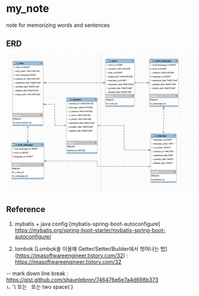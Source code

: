 # my_note
note for memorizing words and sentences

## ERD 
![my_note_erd_200621](https://github.com/lucy74310/my_note/blob/master/document/my_note_erd_200621.png)


## Reference
1. mybatis + java config 
[mybatis-spring-boot-autoconfigure] https://mybatis.org/spring-boot-starter/mybatis-spring-boot-autoconfigure/ 


2. lombok
[Lombok을 이용해 Getter/Setter/Builder에서 벗어나는 법] (https://imasoftwareengineer.tistory.com/32) : https://imasoftwareengineer.tistory.com/32



-- mark down 
line break : https://gist.github.com/shaunlebron/746476e6e7a4d698b373 \
ㄴ '\ 또는 &nbsp; 또는 two space(  )
